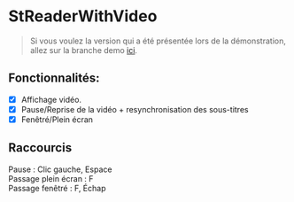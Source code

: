 # StReaderWithVideo

> Si vous voulez la version qui a été présentée lors de la démonstration, allez sur la branche demo [ici](https://github.com/Zeyltar/StReaderWithVideo/tree/demo).

## Fonctionnalités:
- [x] Affichage vidéo.
- [x] Pause/Reprise de la vidéo + resynchronisation des sous-titres
- [x] Fenêtré/Plein écran

## Raccourcis
Pause : Clic gauche, Espace  
Passage plein écran : F  
Passage fenêtré : F, Échap  
